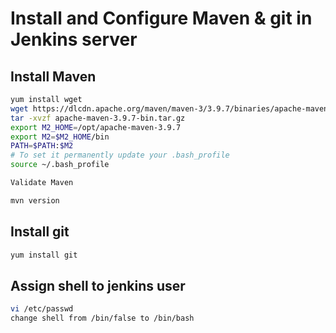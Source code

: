 # Install and Configure Maven & git in Jenkins server

## Install Maven
```sh
yum install wget
wget https://dlcdn.apache.org/maven/maven-3/3.9.7/binaries/apache-maven-3.9.7-bin.tar.gz
tar -xvzf apache-maven-3.9.7-bin.tar.gz
export M2_HOME=/opt/apache-maven-3.9.7
export M2=$M2_HOME/bin
PATH=$PATH:$M2
# To set it permanently update your .bash_profile
source ~/.bash_profile

Validate Maven

mvn version
```

## Install git
```sh
yum install git


```

## Assign shell to jenkins user

```sh
vi /etc/passwd
change shell from /bin/false to /bin/bash
```

